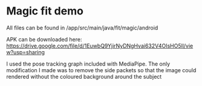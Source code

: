 # Magic fit demo

All files can be found in /app/src/main/java/fit/magic/android

APK can be downloaded here: https://drive.google.com/file/d/1EuwbQ9YjirNyDNgHvai632V4OIsHO5ll/view?usp=sharing

I used the pose tracking graph included with MediaPipe. The only modification I made was to remove 
the side packets so that the image could rendered without the coloured background around the subject



